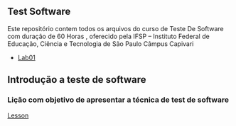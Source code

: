 ## Test Software

Este repositório contem todos os arquivos do curso de Teste De Software com duração de 60 Horas , oferecido pela IFSP – Instituto Federal de Educação, Ciência e Tecnologia de São Paulo
Câmpus Capivari


- [Lab01](#id01)


## Introdução a teste de software <a name="id01"></a>

### Lição com objetivo de apresentar a técnica de test de software

[Lesson](https://github.com/GiovanaBorges/Test-Software/tree/main/)

